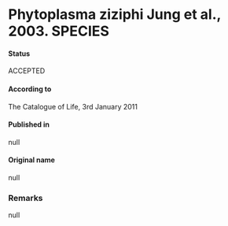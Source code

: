 Phytoplasma ziziphi Jung et al., 2003. SPECIES
=======

#### Status
ACCEPTED

#### According to
The Catalogue of Life, 3rd January 2011

#### Published in
null

#### Original name
null

### Remarks
null